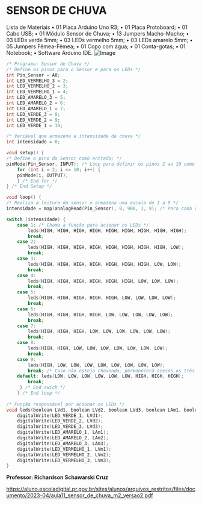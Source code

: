# SENSOR DE CHUVA
Lista de Materiais
 • 01 Placa Arduino Uno R3; 
 • 01 Placa Protoboard; 
 • 01 Cabo USB; 
 • 01 Módulo Sensor de Chuva; 
 • 13 Jumpers Macho-Macho;
  • 03 LEDs verde 5mm; 
  • 03 LEDs vermelho 5mm; 
  • 03 LEDs amarelo 5mm; 
  • 05 Jumpers Fêmea-Fêmea; 
  • 01 Copo com água; 
  • 01 Conta-gotas; 
  • 01 Notebook; 
  • Software Arduino IDE.
![Image](https://github.com/user-attachments/assets/18555bb3-8d90-48f3-834c-9ee9b667312f)

```c
/* Programa: Sensor de Chuva */ 
/* Define os pinos para o Sensor e para os LEDs */ 
int Pin_Sensor = A0; 
int LED_VERMELHO_3 = 2; 
int LED_VERMELHO_2 = 3; 
int LED_VERMELHO_1 = 4; 
int LED_AMARELO_3 = 5; 
int LED_AMARELO_2 = 6; 
int LED_AMARELO_1 = 7;
int LED_VERDE_3 = 8; 
int LED_VERDE_2 = 9; 
int LED_VERDE_1 = 10; 

/* Variável que armazena a intensidade da chuva */ 
int intensidade = 0; 

void setup() { 
/* Define o pino do Sensor como entrada; */ 
pinMode(Pin_Sensor, INPUT); /* Loop para definir os pinos 2 ao 10 como saídas; */ 
	for (int i = 2; i <= 10; i++) { 
	pinMode(i, OUTPUT); 
	} /* End for */ 
} /* End Setup */ 

void loop() { 
/* Realiza a leitura do sensor e armazena uma escala de 1 a 9 */ 
intensidade = map(analogRead(Pin_Sensor), 0, 900, 1, 9); /* Para cada valor de intensidade, acenderá uma quantidade de LEDs */ 

switch (intensidade) { 
	case 1: /* Chama a função para acionar os LEDs */ 
		leds(HIGH, HIGH, HIGH, HIGH, HIGH, HIGH, HIGH, HIGH, HIGH); 
		break; 
	case 2: 
		leds(HIGH, HIGH, HIGH, HIGH, HIGH, HIGH, HIGH, HIGH, LOW);
		break; 
	case 3: 
		leds(HIGH, HIGH, HIGH, HIGH, HIGH, HIGH, HIGH, LOW, LOW); 
		break; 
	case 4: 
		leds(HIGH, HIGH, HIGH, HIGH, HIGH, HIGH, LOW, LOW, LOW); 
		break; 
	case 5: 
		leds(HIGH, HIGH, HIGH, HIGH, HIGH, LOW, LOW, LOW, LOW); 
		break; 
	case 6: 
		leds(HIGH, HIGH, HIGH, HIGH, LOW, LOW, LOW, LOW, LOW); 
		break; 
	case 7: 
		leds(HIGH, HIGH, HIGH, LOW, LOW, LOW, LOW, LOW, LOW); 
		break; 
	case 8: 
		leds(HIGH, HIGH, LOW, LOW, LOW, LOW, LOW, LOW, LOW); 
		break; 
	case 9: 
		leds(HIGH, LOW, LOW, LOW, LOW, LOW, LOW, LOW, LOW); 
		break; /* Caso não esteja chovendo, permanecerá acesos os três LEDs vermelhos */ 
	default: leds(LOW, LOW, LOW, LOW, LOW, LOW, HIGH, HIGH, HIGH); 
		break; 
	 } /* End swich */ 
	} /* End loop */
	
/* Função responsável por acionar os LEDs */ 
void leds(boolean LVd1, boolean LVd2, boolean LVd3, boolean LAm1, boolean LAm2, boolean LAm3, boolean LVm1, boolean LVm2, boolean LVm3){ 
	digitalWrite(LED_VERDE_1, LVd1); 
	digitalWrite(LED_VERDE_2, LVd2); 
	digitalWrite(LED_VERDE_3, LVd3); 
	digitalWrite(LED_AMARELO_1, LAm1); 
	digitalWrite(LED_AMARELO_2, LAm2); 
	digitalWrite(LED_AMARELO_3, LAm3); 
	digitalWrite(LED_VERMELHO_1, LVm1); 
	digitalWrite(LED_VERMELHO_2, LVm2); 
	digitalWrite(LED_VERMELHO_3, LVm3); 
}
```
**Professor: Richardson Schawarski Cruz**

https://aluno.escoladigital.pr.gov.br/sites/alunos/arquivos_restritos/files/documento/2023-04/aula11_sensor_de_chuva_m2_versao2.pdf
